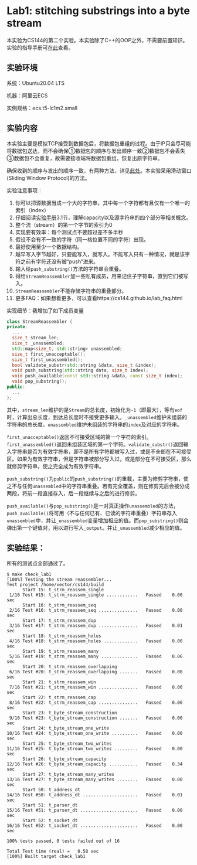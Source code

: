 # Lab1: stitching substrings into a byte stream

本实验为CS144的第二个实验。本实验除了C++的OOP之外，不需要前置知识。实验的指导手册可[在此](https://cs144.github.io/assignments/lab1.pdf)查看。

## 实验环境

系统：Ubuntu20.04 LTS

机器：阿里云ECS

实例规格：ecs.t5-lc1m2.small

## 实验内容

本实验主要是模拟TCP接受到数据包后，将数据包重组的过程。由于IP只会尽可能将数据包送达，而不会确保①数据包的顺序与发出顺序一致②数据包不会丢失③数据包不会重复，故需要接收端将数据包重组，恢复出原字符串。

确保收到的顺序与发出的顺序一致，有两种方法，详见[此处](https://afteracademy.com/blog/what-is-flow-control-in-networking)。本实验采用滑动窗口(Sliding Window Protocol)的方法。

实验注意事项：

1. 你可以把源数据当成一个大的字符串，其中每一个字符都有且仅有一个唯一的索引（index）
2. 仔细阅读[实验手册](https://cs144.github.io/assignments/lab1.pdf)3.1节，理解capacity以及源字符串的四个部分等相关概念。
3. 整个流（stream）的第一个字节的索引为0
4. 实现要有效率：每个测试点不要超过差不多半秒
5. 假设不会有不一致的字符（同一格位置不同的字符）出现。
6. 最好使用至少一个数据结构。
7. 越早写入字节越好，只要能写入，就写入。不能写入只有一种情况，就是该字符之前有字符还没有被“push”进来。
8. 输入给`push_substring()`方法的字符串会重叠。
9. 得给`StreamReassembler`加一些私有成员，用来记住子字符串，直到它们被写入。
10. `StreamReassembler`不能存储字符串的重叠部分。
11. 更多FAQ：如果想看更多，可以查看https://cs144.github.io/lab_faq.html

实现细节：我增加了如下成员变量

```c++
class StreamReassembler {
private:
  ...
  size_t stream_len;
  size_t _unassembled;
  std::map<size_t, std::string> unassembled;
  size_t first_unacceptable();
  size_t first_unassembled();
  bool validate_substr(std::string &data, size_t &index);
  void push_substring(std::string data, size_t index);
  void push_available(const std::string &data, const size_t index);
  void pop_substring();
public:
  ...
};
```

其中，`stream_len`维护的是`Stream`的总长度，初始化为`-1`（即最大），等有`eof`时，计算出总长度，到达总长度时不接受更多输入。`_unassembled`维护未组装的字符串的总长度。`unassembled`维护未组装的字符串的`index`及对应的字符串。

`first_unacceptable()`返回不可接受区域的第一个字符的索引。`first_unassembled()`返回未组装区域的第一个字符。`validate_substr()`返回输入字符串是否为有效字符串，即不是所有字符都被写入过，或是不全部在不可接受区。如果为有效字符串，但是字符串被部分写入过，或是部分在不可接受区，那么就修剪字符串，使之完全成为有效字符串。

`push_substring()`为`public`的`push_substring()`的重载，主要为修剪字符串，使之不与任何`unassembled`中的字符串重叠。若有完全覆盖，则在修剪完后会被分成两段，将前一段直接存入，后一段继续与之后的进行修剪。

`push_available()`与`pop_substring()`是一对真正操作`unassembled`的方法，`push_available()`将可用（不与任何已有、已读的字符串重叠）字符串存入`unassembled`中，并让`_unassembled`变量增加相应的值。而`pop_substring()`则会弹出第一个键值对，用以进行写入`_output`。并让`_unassembled`减少相应的值。

## 实验结果：

所有的测试点全部通过了。

```shell
$ make check_lab1
[100%] Testing the stream reassembler...
Test project /home/vector/cs144/build
      Start 15: t_strm_reassem_single
 1/16 Test #15: t_strm_reassem_single ............   Passed    0.00 sec
      Start 16: t_strm_reassem_seq
 2/16 Test #16: t_strm_reassem_seq ...............   Passed    0.00 sec
      Start 17: t_strm_reassem_dup
 3/16 Test #17: t_strm_reassem_dup ...............   Passed    0.01 sec
      Start 18: t_strm_reassem_holes
 4/16 Test #18: t_strm_reassem_holes .............   Passed    0.00 sec
      Start 19: t_strm_reassem_many
 5/16 Test #19: t_strm_reassem_many ..............   Passed    0.06 sec
      Start 20: t_strm_reassem_overlapping
 6/16 Test #20: t_strm_reassem_overlapping .......   Passed    0.00 sec
      Start 21: t_strm_reassem_win
 7/16 Test #21: t_strm_reassem_win ...............   Passed    0.06 sec
      Start 22: t_strm_reassem_cap
 8/16 Test #22: t_strm_reassem_cap ...............   Passed    0.06 sec
      Start 23: t_byte_stream_construction
 9/16 Test #23: t_byte_stream_construction .......   Passed    0.00 sec
      Start 24: t_byte_stream_one_write
10/16 Test #24: t_byte_stream_one_write ..........   Passed    0.00 sec
      Start 25: t_byte_stream_two_writes
11/16 Test #25: t_byte_stream_two_writes .........   Passed    0.00 sec
      Start 26: t_byte_stream_capacity
12/16 Test #26: t_byte_stream_capacity ...........   Passed    0.34 sec
      Start 27: t_byte_stream_many_writes
13/16 Test #27: t_byte_stream_many_writes ........   Passed    0.00 sec
      Start 50: t_address_dt
14/16 Test #50: t_address_dt .....................   Passed    0.01 sec
      Start 51: t_parser_dt
15/16 Test #51: t_parser_dt ......................   Passed    0.00 sec
      Start 52: t_socket_dt
16/16 Test #52: t_socket_dt ......................   Passed    0.00 sec

100% tests passed, 0 tests failed out of 16

Total Test time (real) =   0.58 sec
[100%] Built target check_lab1
```


